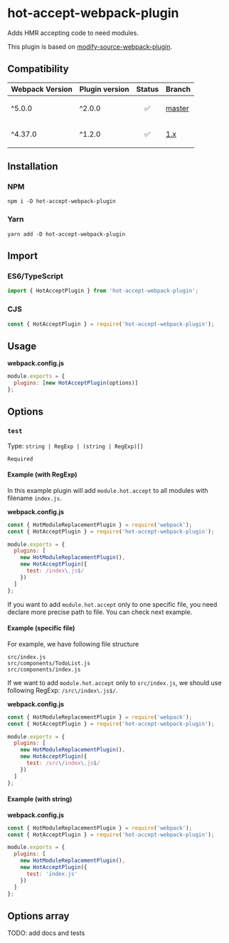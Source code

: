 # hot-accept-webpack-plugin

Adds HMR accepting code to need modules.

This plugin is based on [modify-source-webpack-plugin](https://github.com/artemirq/modify-source-webpack-plugin).

## Compatibility

| Webpack Version | Plugin version | Status                   | Branch                                                                      |
| --------------- | -------------- | ------------------------ | --------------------------------------------------------------------------- |
| ^5.0.0          | ^2.0.0         | <p align="center">✅</p> | [master](https://github.com/artemirq/hot-accept-webpack-plugin/tree/master) |
| ^4.37.0         | ^1.2.0         | <p align="center">✅</p> | [1.x](https://github.com/artemirq/hot-accept-webpack-plugin/tree/1.x)       |

## Installation

### NPM

```
npm i -D hot-accept-webpack-plugin
```

### Yarn

```
yarn add -D hot-accept-webpack-plugin
```

## Import

### ES6/TypeScript

```js
import { HotAcceptPlugin } from 'hot-accept-webpack-plugin';
```

### CJS

```js
const { HotAcceptPlugin } = require('hot-accept-webpack-plugin');
```

## Usage

**webpack.config.js**

```js
module.exports = {
  plugins: [new HotAcceptPlugin(options)]
};
```

## Options

### `test`

Type: `string | RegExp | (string | RegExp)[]`

`Required`

#### Example (with RegExp)

In this example plugin will add `module.hot.accept` to all modules with filename `index.js`.

**webpack.config.js**

```js
const { HotModuleReplacementPlugin } = require('webpack');
const { HotAcceptPlugin } = require('hot-accept-webpack-plugin');

module.exports = {
  plugins: [
    new HotModuleReplacementPlugin(),
    new HotAcceptPlugin({
      test: /index\.js$/
    })
  ]
};
```

If you want to add `module.hot.accept` only to one specific file, you need declare more precise path to file. You can check next example.

#### Example (specific file)

For example, we have following file structure

```
src/index.js
src/components/TodoList.js
src/components/index.js
```

If we want to add `module.hot.accept` only to `src/index.js`, we should use following RegExp: `/src\/index\.js$/`.

**webpack.config.js**

```js
const { HotModuleReplacementPlugin } = require('webpack');
const { HotAcceptPlugin } = require('hot-accept-webpack-plugin');

module.exports = {
  plugins: [
    new HotModuleReplacementPlugin(),
    new HotAcceptPlugin({
      test: /src\/index\.js$/
    })
  ]
};
```

#### Example (with string)

**webpack.config.js**

```js
const { HotModuleReplacementPlugin } = require('webpack');
const { HotAcceptPlugin } = require('hot-accept-webpack-plugin');

module.exports = {
  plugins: [
    new HotModuleReplacementPlugin(),
    new HotAcceptPlugin({
      test: 'index.js'
    })
  ]
};
```

## Options array

TODO: add docs and tests
